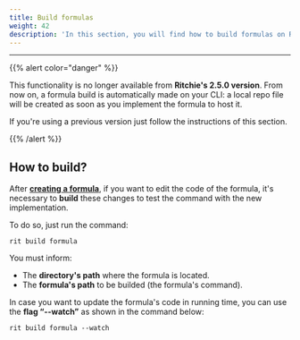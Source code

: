```yaml
---
title: Build formulas
weight: 42
description: 'In this section, you will find how to build formulas on Ritchie.'
---
```


---

{{% alert color="danger" %}}

This functionality is no longer available from **Ritchie's 2.5.0 version**. From now on, a formula build is automatically made on your CLI: a local repo file will be created as soon as you implement the formula to host it.  
  
If you're using a previous version just follow the instructions of this section.

{{% /alert %}}

## How to build?

After [**creating a formula**](/formulas/create-formulas/),  if you want to edit the code of the formula, it's necessary to **build** these changes to test the command with the new implementation. 

To do so, just run the command:  

```text
rit build formula
```

You must inform: 

* The **directory's path** where the formula is located.
* The **formula's path** to be builded \(the formula's command\). 

In case you want to update the formula's code in running time, you can use the **flag “--watch”** as shown in the command below:

```text
rit build formula --watch
```
